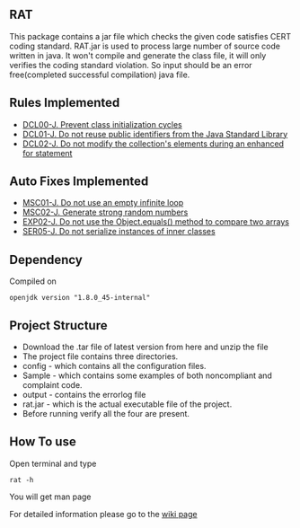 ## RAT

This package contains a jar file which checks the given code satisfies CERT coding standard. RAT.jar is used to process large number of source code written in java. It won't compile and generate the class file, it will only verifies the coding standard violation. So input should be an error free(completed successful compilation) java file.


 

## Rules Implemented

*   [DCL00-J. Prevent class initialization cycles](https://www.securecoding.cert.org/confluence/display/java/DCL00-J.+Prevent+class+initialization+cycles)
*   [DCL01-J. Do not reuse public identifiers from the Java Standard Library](https://www.securecoding.cert.org/confluence/display/java/DCL01-J.+Do+not+reuse+public+identifiers+from+the+Java+Standard+Library)
*   [DCL02-J. Do not modify the collection's elements during an enhanced for statement](https://www.securecoding.cert.org/confluence/display/java/DCL02-J.+Do+not+modify+the+collection%27s+elements+during+an+enhanced+for+statement)



## Auto Fixes Implemented
*   [MSC01-J. Do not use an empty infinite loop](https://www.securecoding.cert.org/confluence/display/java/MSC01-J.+Do+not+use+an+empty+infinite+loop)
*   [MSC02-J. Generate strong random numbers](https://www.securecoding.cert.org/confluence/display/java/MSC02-J.+Generate+strong+random+numbers)
*   [EXP02-J. Do not use the Object.equals() method to compare two arrays](https://www.securecoding.cert.org/confluence/display/java/EXP02-J.+Do+not+use+the+Object.equals%28%29+method+to+compare+two+arrays)
*   [SER05-J. Do not serialize instances of inner classes](https://www.securecoding.cert.org/confluence/display/java/SER05-J.+Do+not+serialize+instances+of+inner+classes)


## Dependency

Compiled on 

```
openjdk version "1.8.0_45-internal"
```

## Project Structure

* Download the .tar file of latest version from here and unzip the file
* The project file contains three directories.
* config - which contains all the configuration files.
* Sample - which contains some examples of both noncompliant and complaint code.
* output - contains the errorlog file
* rat.jar - which is the actual executable file of the project.
* Before running verify all the four are present.
 

## How To use

Open terminal and type
```
rat -h
```
You will get man page

For detailed information please go to the [wiki page](https://github.com/rahulbpkl/rahul_audit_tool_draft-1/wiki)

 

 
